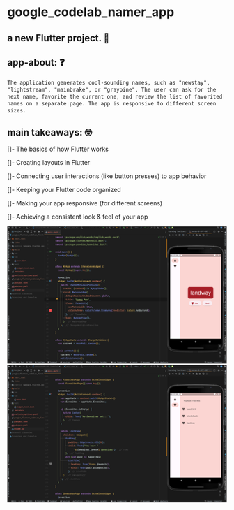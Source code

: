 # google_codelab_namer_app

## a new Flutter project. 📲

## app-about: ❓

    The application generates cool-sounding names, such as "newstay", "lightstream", "mainbrake", or "graypine". The user can ask for the next name, favorite the current one, and review the list of favorited names on a separate page. The app is responsive to different screen sizes.

## main takeaways: 🤓

[]- The basics of how Flutter works

[]- Creating layouts in Flutter

[]- Connecting user interactions (like button presses) to app behavior

[]- Keeping your Flutter code organized

[]- Making your app responsive (for different screens)

[]- Achieving a consistent look & feel of your app

![app-hope-view](lib/01-codelab-first.png)
![app-favorites-view](lib/02-codelab-first.png)
